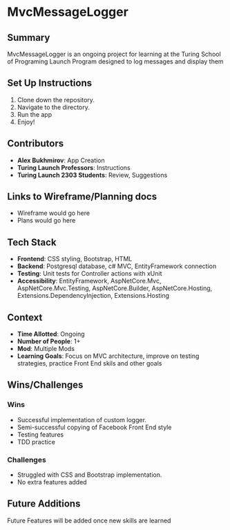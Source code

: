 # MvcMessageLogger

## Summary
MvcMessageLogger is an ongoing project for learning at the Turing School of Programing Launch Program designed to log messages and display them



## Set Up Instructions
1. Clone down the repository.
2. Navigate to the directory.
3. Run the app
4. Enjoy!


## Contributors
- **Alex Bukhmirov**: App Creation
- **Turing Launch Professors**: Instructions
- **Turing Launch 2303 Students**: Review, Suggestions



## Links to Wireframe/Planning docs
- Wireframe would go here
- Plans would go here

## Tech Stack
- **Frontend**: CSS styling, Bootstrap, HTML
- **Backend**: Postgresql database, c# MVC, EntityFramework connection
- **Testing**: Unit tests for Controller actions with xUnit
- **Accessibility**: EntityFramework, AspNetCore.Mvc, AspNetCore.Mvc.Testing, AspNetCore.Builder, AspNetCore.Hosting, Extensions.DependencyInjection, Extensions.Hosting

## Context
- **Time Allotted**: Ongoing
- **Number of People**: 1+
- **Mod**: Multiple Mods
- **Learning Goals**: Focus on MVC architecture, improve on testing strategies, practice Front End skils and other goals

## Wins/Challenges
### Wins
- Successful implementation of custom logger.
- Semi-successful copying of Facebook Front End style
- Testing features
- TDD practice

### Challenges
- Struggled with CSS and Bootstrap implementation.
- No extra features added

## Future Additions
Future Features will be added once new skills are learned

<!-- 
Comments: Something that the readme doesn't show, but can still be seen in the raw file
-->
